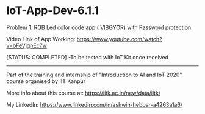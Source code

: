 # IoT-App-Dev-6.1.1

Problem 1. RGB Led color code app ( VIBGYOR) with Password protection

Video Link of App Working: https://www.youtube.com/watch?v=bFeVjghEc7w

[STATUS: COMPLETED] 
                      -To be tested with IoT Kit once received
                      
______________________________________________________________________________________________________

Part of the training and internship of "Introduction to AI and IoT 2020" course organised by IIT Kanpur



More info about this course at:
https://iitk.ac.in/new/data/iitk/

My LinkedIn:
https://www.linkedin.com/in/ashwin-hebbar-a4263a1a6/
